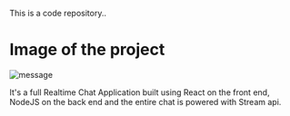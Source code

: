 This is a code repository..

# Image of the project
![message](https://user-images.githubusercontent.com/61001158/131624990-94a5e91a-8c21-4edd-a2d1-3d7c77c89de7.JPG)

It's a full Realtime Chat Application built using React on the front end, NodeJS on the back end and the entire chat is powered with Stream api.

